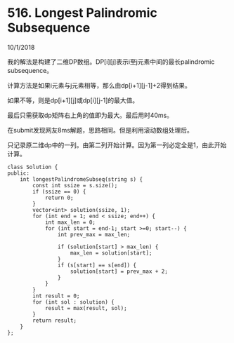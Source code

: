 # 516. Longest Palindromic Subsequence

10/1/2018

我的解法是构建了二维DP数组。DP\[i\]\[j\]表示i至j元素中间的最长palindromic subsequence。

计算方法是如果i元素与j元素相等，那么由dp\[i+1\]\[j-1\]+2得到结果。

如果不等，则是dp\[i+1\]\[j\]或dp\[i\]\[j-1\]的最大值。

最后只需获取dp矩阵右上角的值即为最大。最后用时40ms。

在submit发现网友8ms解题，思路相同。但是利用滚动数组处理后。

只记录原二维dp中的一列。由第二列开始计算。因为第一列必定全是1，由此开始计算。

```text
class Solution {
public:
    int longestPalindromeSubseq(string s) {
        const int ssize = s.size();
        if (ssize == 0) {
            return 0;
        }
        vector<int> solution(ssize, 1);
        for (int end = 1; end < ssize; end++) {
            int max_len = 0;
            for (int start = end-1; start >=0; start--) {
                int prev_max = max_len;
                
                if (solution[start] > max_len) {
                    max_len = solution[start];
                }
                if (s[start] == s[end]) {
                    solution[start] = prev_max + 2;    
                }
            }
        }
        int result = 0;
        for (int sol : solution) {
            result = max(result, sol);
        }
        return result;
    }
};
```

